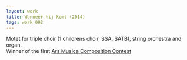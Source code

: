 ```yaml
---
layout: work
title: Wanneer hij komt (2014)
tags: work 092
---
```


Motet for triple choir (1 childrens choir, SSA, SATB), string orchestra and organ.  
Winner of the first [Ars Musica Composition Contest](http://www.stichtingarsmusica.nl/jaap-cramer-wint-eerste-compositieconcours-ars-musica/)